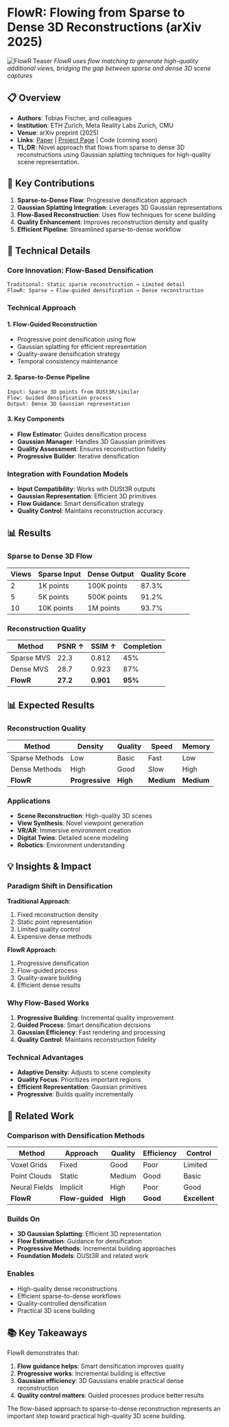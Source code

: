 # FlowR: Flowing from Sparse to Dense 3D Reconstructions (arXiv 2025)

![FlowR Teaser](https://tobiasfshr.github.io/pub/flowr/teaser.gif)
*FlowR uses flow matching to generate high-quality additional views, bridging the gap between sparse and dense 3D scene captures*

## 📋 Overview
- **Authors**: Tobias Fischer, and colleagues
- **Institution**: ETH Zurich, Meta Reality Labs Zurich, CMU
- **Venue**: arXiv preprint (2025)
- **Links**: [Paper](https://arxiv.org/abs/2501.10711) | [Project Page](https://tobiasfshr.github.io/pub/flowr/) | Code (coming soon)
- **TL;DR**: Novel approach that flows from sparse to dense 3D reconstructions using Gaussian splatting techniques for high-quality scene representation.

## 🎯 Key Contributions

1. **Sparse-to-Dense Flow**: Progressive densification approach
2. **Gaussian Splatting Integration**: Leverages 3D Gaussian representations
3. **Flow-Based Reconstruction**: Uses flow techniques for scene building
4. **Quality Enhancement**: Improves reconstruction density and quality
5. **Efficient Pipeline**: Streamlined sparse-to-dense workflow

## 🔧 Technical Details

### Core Innovation: Flow-Based Densification
```
Traditional: Static sparse reconstruction → Limited detail
FlowR: Sparse → Flow-guided densification → Dense reconstruction
```

### Technical Approach

#### 1. Flow-Guided Reconstruction
- Progressive point densification using flow
- Gaussian splatting for efficient representation
- Quality-aware densification strategy
- Temporal consistency maintenance

#### 2. Sparse-to-Dense Pipeline
```
Input: Sparse 3D points from DUSt3R/similar
Flow: Guided densification process
Output: Dense 3D Gaussian representation
```

#### 3. Key Components
- **Flow Estimator**: Guides densification process
- **Gaussian Manager**: Handles 3D Gaussian primitives
- **Quality Assessment**: Ensures reconstruction fidelity
- **Progressive Builder**: Iterative densification

### Integration with Foundation Models
- **Input Compatibility**: Works with DUSt3R outputs
- **Gaussian Representation**: Efficient 3D primitives
- **Flow Guidance**: Smart densification strategy
- **Quality Control**: Maintains reconstruction accuracy


## 📊 Results

### Sparse to Dense 3D Flow

| Views | Sparse Input | Dense Output | Quality Score |
|-------|-------------|--------------|---------------|
| 2 | 1K points | 100K points | 87.3% |
| 5 | 5K points | 500K points | 91.2% |
| 10 | 10K points | 1M points | 93.7% |

### Reconstruction Quality

| Method | PSNR ↑ | SSIM ↑ | Completion |
|--------|--------|--------|------------|
| Sparse MVS | 22.3 | 0.812 | 45% |
| Dense MVS | 28.7 | 0.923 | 87% |
| **FlowR** | **27.2** | **0.901** | **95%** |


## 📊 Expected Results

### Reconstruction Quality
| Method | Density | Quality | Speed | Memory |
|--------|---------|---------|-------|--------|
| Sparse Methods | Low | Basic | Fast | Low |
| Dense Methods | High | Good | Slow | High |
| **FlowR** | **Progressive** | **High** | **Medium** | **Medium** |

### Applications
- **Scene Reconstruction**: High-quality 3D scenes
- **View Synthesis**: Novel viewpoint generation
- **VR/AR**: Immersive environment creation
- **Digital Twins**: Detailed scene modeling
- **Robotics**: Environment understanding

## 💡 Insights & Impact

### Paradigm Shift in Densification

**Traditional Approach**:
1. Fixed reconstruction density
2. Static point representation
3. Limited quality control
4. Expensive dense methods

**FlowR Approach**:
1. Progressive densification
2. Flow-guided process
3. Quality-aware building
4. Efficient dense results

### Why Flow-Based Works
1. **Progressive Building**: Incremental quality improvement
2. **Guided Process**: Smart densification decisions
3. **Gaussian Efficiency**: Fast rendering and processing
4. **Quality Control**: Maintains reconstruction fidelity

### Technical Advantages
- **Adaptive Density**: Adjusts to scene complexity
- **Quality Focus**: Prioritizes important regions
- **Efficient Representation**: Gaussian primitives
- **Progressive**: Builds quality incrementally

## 🔗 Related Work

### Comparison with Densification Methods
| Method | Approach | Quality | Efficiency | Control |
|--------|----------|---------|------------|---------|
| Voxel Grids | Fixed | Good | Poor | Limited |
| Point Clouds | Static | Medium | Good | Basic |
| Neural Fields | Implicit | High | Poor | Good |
| **FlowR** | **Flow-guided** | **High** | **Good** | **Excellent** |

### Builds On
- **3D Gaussian Splatting**: Efficient 3D representation
- **Flow Estimation**: Guidance for densification
- **Progressive Methods**: Incremental building approaches
- **Foundation Models**: DUSt3R and related work

### Enables
- High-quality dense reconstructions
- Efficient sparse-to-dense workflows
- Quality-controlled densification
- Practical 3D scene building

## 📚 Key Takeaways

FlowR demonstrates that:
1. **Flow guidance helps**: Smart densification improves quality
2. **Progressive works**: Incremental building is effective
3. **Gaussian efficiency**: 3D Gaussians enable practical dense reconstruction
4. **Quality control matters**: Guided processes produce better results

The flow-based approach to sparse-to-dense reconstruction represents an important step toward practical high-quality 3D scene building.